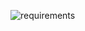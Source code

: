 ![requirements](https://user-images.githubusercontent.com/62548974/141966097-1462022e-3076-4229-b2d2-d3794938fdc9.jpeg)
